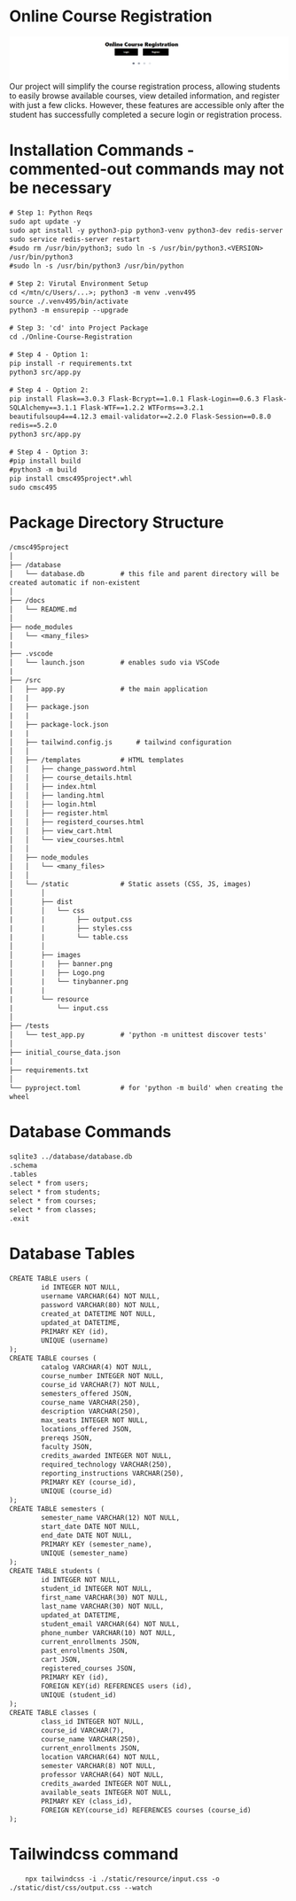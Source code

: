 # Online Course Registration 
![alt text](../images/banner.png)  
Our project will simplify the course registration process, allowing students to easily browse available courses, view detailed information, and register with just a few clicks. However, these features are accessible only after the student has successfully completed a secure login or registration process.  

# Installation Commands - commented-out commands may not be necessary
```
# Step 1: Python Reqs
sudo apt update -y
sudo apt install -y python3-pip python3-venv python3-dev redis-server
sudo service redis-server restart
#sudo rm /usr/bin/python3; sudo ln -s /usr/bin/python3.<VERSION> /usr/bin/python3
#sudo ln -s /usr/bin/python3 /usr/bin/python

# Step 2: Virutal Environment Setup
cd </mtn/c/Users/...>; python3 -m venv .venv495
source ./.venv495/bin/activate
python3 -m ensurepip --upgrade

# Step 3: 'cd' into Project Package
cd ./Online-Course-Registration

# Step 4 - Option 1:
pip install -r requirements.txt
python3 src/app.py

# Step 4 - Option 2:
pip install Flask==3.0.3 Flask-Bcrypt==1.0.1 Flask-Login==0.6.3 Flask-SQLAlchemy==3.1.1 Flask-WTF==1.2.2 WTForms==3.2.1 beautifulsoup4==4.12.3 email-validator==2.2.0 Flask-Session==0.8.0 redis==5.2.0
python3 src/app.py

# Step 4 - Option 3:
#pip install build
#python3 -m build
pip install cmsc495project*.whl
sudo cmsc495
```

# Package Directory Structure

    /cmsc495project
    │
    ├── /database
    │   └── database.db         # this file and parent directory will be created automatic if non-existent
    │
    ├── /docs
    │   └── README.md
    │
    ├── node_modules
    │   └── <many_files>   
    |
    ├── .vscode
    │   └── launch.json         # enables sudo via VSCode   
    |
    ├── /src
    │   ├── app.py              # the main application
    |   |
    │   ├── package.json
    |   |
    │   ├── package-lock.json
    |   |
    │   ├── tailwind.config.js      # tailwind configuration
    │   │
    │   ├── /templates          # HTML templates
    │   │   ├── change_password.html
    │   │   ├── course_details.html
    │   │   ├── index.html
    │   │   ├── landing.html
    │   │   ├── login.html
    │   │   ├── register.html
    │   │   ├── registerd_courses.html
    │   │   ├── view_cart.html
    │   │   └── view_courses.html
    │   │    
    │   ├── node_modules
    │   │   └── <many_files>
    │   │    
    │   └── /static             # Static assets (CSS, JS, images)
    │       │ 
    │       ├── dist
    │       │   └── css
    |       |        ├── output.css   
    |       |        ├── styles.css   
    |       |        └── table.css
    │       │
    │       ├── images
    │       |   ├── banner.png
    │       |   ├── Logo.png
    │       |   └── tinybanner.png
    |       |
    |       └── resource
    |           └── input.css
    │
    ├── /tests
    │   └── test_app.py         # 'python -m unittest discover tests'
    │  
    ├── initial_course_data.json
    |
    ├── requirements.txt
    │  
    └── pyproject.toml          # for 'python -m build' when creating the wheel

# Database Commands
```
sqlite3 ../database/database.db  
.schema  
.tables  
select * from users;  
select * from students;  
select * from courses;  
select * from classes;  
.exit  
```

# Database Tables

    CREATE TABLE users (
            id INTEGER NOT NULL,
            username VARCHAR(64) NOT NULL,
            password VARCHAR(80) NOT NULL,
            created_at DATETIME NOT NULL,
            updated_at DATETIME,
            PRIMARY KEY (id),
            UNIQUE (username)
    );
    CREATE TABLE courses (
            catalog VARCHAR(4) NOT NULL,
            course_number INTEGER NOT NULL,
            course_id VARCHAR(7) NOT NULL,
            semesters_offered JSON,
            course_name VARCHAR(250),
            description VARCHAR(250),
            max_seats INTEGER NOT NULL,
            locations_offered JSON,
            prereqs JSON,
            faculty JSON,
            credits_awarded INTEGER NOT NULL,
            required_technology VARCHAR(250),
            reporting_instructions VARCHAR(250),
            PRIMARY KEY (course_id),
            UNIQUE (course_id)
    );
    CREATE TABLE semesters (
            semester_name VARCHAR(12) NOT NULL,
            start_date DATE NOT NULL,
            end_date DATE NOT NULL,
            PRIMARY KEY (semester_name),
            UNIQUE (semester_name)
    );
    CREATE TABLE students (
            id INTEGER NOT NULL,
            student_id INTEGER NOT NULL,
            first_name VARCHAR(30) NOT NULL,
            last_name VARCHAR(30) NOT NULL,
            updated_at DATETIME,
            student_email VARCHAR(64) NOT NULL,
            phone_number VARCHAR(10) NOT NULL,
            current_enrollments JSON,
            past_enrollments JSON,
            cart JSON,
            registered_courses JSON,
            PRIMARY KEY (id),
            FOREIGN KEY(id) REFERENCES users (id),
            UNIQUE (student_id)
    );
    CREATE TABLE classes (
            class_id INTEGER NOT NULL,
            course_id VARCHAR(7),
            course_name VARCHAR(250),
            current_enrollments JSON,
            location VARCHAR(64) NOT NULL,
            semester VARCHAR(8) NOT NULL,
            professor VARCHAR(64) NOT NULL,
            credits_awarded INTEGER NOT NULL,
            available_seats INTEGER NOT NULL,
            PRIMARY KEY (class_id),
            FOREIGN KEY(course_id) REFERENCES courses (course_id)
    );

# Tailwindcss command
        npx tailwindcss -i ./static/resource/input.css -o ./static/dist/css/output.css --watch
